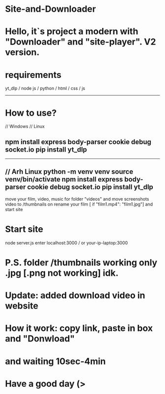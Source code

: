 # Site-and-Downloader


# Hello, it`s project a modern with "Downloader" and "site-player". V2 version.

# requirements
yt_dlp / node js / python / html / css / js

------------
# How to use?
// Windows // Linux

npm install express body-parser cookie debug socket.io
pip install yt_dlp
------------

------------
// Arh Linux
python -m venv venv
source venv/bin/activate
npm install express body-parser cookie debug socket.io
pip install yt_dlp
------------

move your film, video, music for folder "videos" and move screenshots video to /thumbnails on rename your film [ if "film1.mp4": "film1.jpg"] and start site


# Start site
node server.js enter localhost:3000 / or your-ip-laptop:3000

# P.S. folder /thumbnails working only .jpg [.png not working] idk.

#  Update: added download video in website
# How it work: copy link, paste in box and "Donwload"
#  and waiting 10sec-4min

# Have a good day (>
